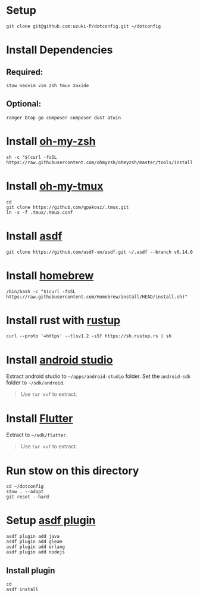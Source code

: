# Setup

```
git clone git@github.com:uzuki-P/dotconfig.git ~/dotconfig
```

# Install Dependencies

## Required: 

```
stow neovim vim zsh tmux zoxide 
```

## Optional: 

```
ranger btop go composer composer dust atuin 
```

# Install [oh-my-zsh](https://ohmyz.sh/#install)

```
sh -c "$(curl -fsSL https://raw.githubusercontent.com/ohmyzsh/ohmyzsh/master/tools/install.sh)"
```

# Install [oh-my-tmux](https://github.com/gpakosz/.tmux?tab=readme-ov-file#installation)

```
cd
git clone https://github.com/gpakosz/.tmux.git
ln -s -f .tmux/.tmux.conf
```

# Install [asdf](https://asdf-vm.com/guide/getting-started.html#official-download)

```
git clone https://github.com/asdf-vm/asdf.git ~/.asdf --branch v0.14.0
```

# Install [homebrew](https://brew.sh/)

```
/bin/bash -c "$(curl -fsSL https://raw.githubusercontent.com/Homebrew/install/HEAD/install.sh)"
```

# Install rust with [rustup](https://rustup.rs/)

```
curl --proto '=https' --tlsv1.2 -sSf https://sh.rustup.rs | sh
```

# Install [android studio](https://developer.android.com/studio)

Extract android studio to `~/apps/android-studio` folder. Set the `android-sdk` folder to `~/sdk/android`.

> Use `tar xvf` to extract.

# Install  [Flutter](https://docs.flutter.dev/get-started/install/linux/android?tab=download#install-the-flutter-sdk)

Extract to `~/sdk/flutter`.

> Use `tar xvf` to extract.

# Run stow on this directory

```
cd ~/dotconfig
stow . --adopt
git reset --hard
```

# Setup [asdf plugin](https://asdf-vm.com/manage/plugins.html#add)

```
asdf plugin add java
asdf plugin add gleam 
asdf plugin add erlang 
asdf plugin add nodejs 
```

## Install plugin

```
cd 
asdf install
```

